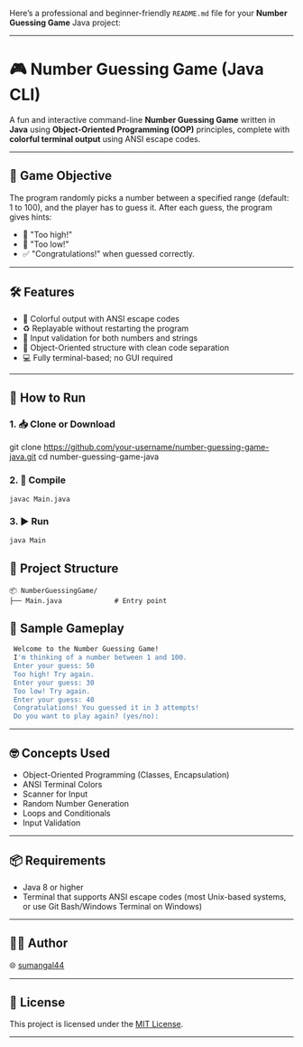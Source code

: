 Here’s a professional and beginner-friendly `README.md` file for your **Number Guessing Game** Java project:

---

# 🎮 Number Guessing Game (Java CLI)

A fun and interactive command-line **Number Guessing Game** written in **Java** using **Object-Oriented Programming (OOP)** principles, complete with **colorful terminal output** using ANSI escape codes.

---

## 🧠 Game Objective

The program randomly picks a number between a specified range (default: 1 to 100), and the player has to guess it. After each guess, the program gives hints:

- 🔺 "Too high!"
- 🔻 "Too low!"
- ✅ "Congratulations!" when guessed correctly.

---

## 🛠 Features

- 🎨 Colorful output with ANSI escape codes
- ♻️ Replayable without restarting the program
- 🧼 Input validation for both numbers and strings
- 🧠 Object-Oriented structure with clean code separation
- 💻 Fully terminal-based; no GUI required

---

## 🚀 How to Run

### 1. 📥 Clone or Download

git clone https://github.com/your-username/number-guessing-game-java.git
cd number-guessing-game-java

### 2. 🧵 Compile

```shell
javac Main.java
```

### 3. ▶️ Run

```bash
java Main

```


## 📁 Project Structure
```shell
📦 NumberGuessingGame/
├── Main.java             # Entry point

```


## 🧪 Sample Gameplay

```bash
 Welcome to the Number Guessing Game!
 I'm thinking of a number between 1 and 100.
 Enter your guess: 50
 Too high! Try again.
 Enter your guess: 30
 Too low! Try again.
 Enter your guess: 40
 Congratulations! You guessed it in 3 attempts!
 Do you want to play again? (yes/no):
```

---

## 🤓 Concepts Used

- Object-Oriented Programming (Classes, Encapsulation)
- ANSI Terminal Colors
- Scanner for Input
- Random Number Generation
- Loops and Conditionals
- Input Validation

---

## 📦 Requirements

- Java 8 or higher
- Terminal that supports ANSI escape codes (most Unix-based systems, or use Git Bash/Windows Terminal on Windows)

---

## 👨‍💻 Author
🌐 [sumangal44](https://github.com/sumangal44)

---

## 📜 License

This project is licensed under the [MIT License](LICENSE).

---


